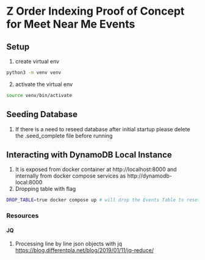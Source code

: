 # Z Order Indexing Proof of Concept for Meet Near Me Events

## Setup

1. create virtual env
```bash
python3 -m venv venv
```
2. activate the virtual env
```bash
source venv/bin/activate
```

## Seeding Database

1. If there is a need to reseed database after initial startup please delete the .seed_complete file before running 


## Interacting with DynamoDB Local Instance 
1. It is exposed from docker container at http://localhost:8000 and internally from docker compose services
as http://dynamodb-local:8000
2. Dropping table with flag 

```bash
DROP_TABLE=true docker compose up # will drop the Events Table to reset
``` 

### Resources 

#### JQ 

1. Processing line by line json objects with jq
    https://blog.differentpla.net/blog/2019/01/11/jq-reduce/
